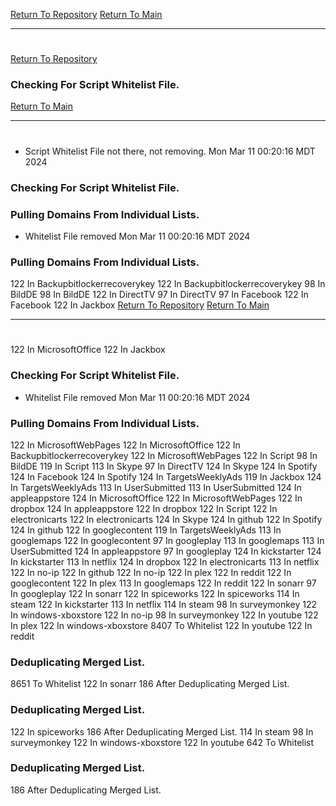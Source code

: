 [Return To Repository](https://github.com/DigitalWarrior/piholeparser/)
[Return To Main](https://github.com/DigitalWarrior/piholeparser/blob/master/RecentRunLogs/Mainlog.md)
____________________________________
# 
[Return To Repository](https://github.com/DigitalWarrior/piholeparser/)
### Checking For Script Whitelist File.
[Return To Main](https://github.com/DigitalWarrior/piholeparser/blob/master/RecentRunLogs/Mainlog.md)
____________________________________
# 
* Script Whitelist File not there, not removing. Mon Mar 11 00:20:16 MDT 2024
### Checking For Script Whitelist File.
### Pulling Domains From Individual Lists.
* Whitelist File removed Mon Mar 11 00:20:16 MDT 2024
### Pulling Domains From Individual Lists.
122 In Backupbitlockerrecoverykey
122 In Backupbitlockerrecoverykey
98 In BildDE
98 In BildDE
122 In DirectTV
97 In DirectTV
97 In Facebook
122 In Facebook
122 In Jackbox
[Return To Repository](https://github.com/DigitalWarrior/piholeparser/)
[Return To Main](https://github.com/DigitalWarrior/piholeparser/blob/master/RecentRunLogs/Mainlog.md)
____________________________________
# 
122 In MicrosoftOffice
122 In Jackbox
### Checking For Script Whitelist File.
* Whitelist File removed Mon Mar 11 00:20:16 MDT 2024
### Pulling Domains From Individual Lists.
122 In MicrosoftWebPages
122 In MicrosoftOffice
122 In Backupbitlockerrecoverykey
122 In MicrosoftWebPages
122 In Script
98 In BildDE
119 In Script
113 In Skype
97 In DirectTV
124 In Skype
124 In Spotify
124 In Facebook
124 In Spotify
124 In TargetsWeeklyAds
119 In Jackbox
124 In TargetsWeeklyAds
113 In UserSubmitted
113 In UserSubmitted
124 In appleappstore
124 In MicrosoftOffice
122 In MicrosoftWebPages
122 In dropbox
124 In appleappstore
122 In dropbox
122 In Script
122 In electronicarts
122 In electronicarts
124 In Skype
124 In github
122 In Spotify
124 In github
122 In googlecontent
119 In TargetsWeeklyAds
113 In googlemaps
122 In googlecontent
97 In googleplay
113 In googlemaps
113 In UserSubmitted
124 In appleappstore
97 In googleplay
124 In kickstarter
124 In kickstarter
113 In netflix
124 In dropbox
122 In electronicarts
113 In netflix
122 In no-ip
122 In github
122 In no-ip
122 In plex
122 In reddit
122 In googlecontent
122 In plex
113 In googlemaps
122 In reddit
122 In sonarr
97 In googleplay
122 In sonarr
122 In spiceworks
122 In spiceworks
114 In steam
122 In kickstarter
113 In netflix
114 In steam
98 In surveymonkey
122 In windows-xboxstore
122 In no-ip
98 In surveymonkey
122 In youtube
122 In plex
122 In windows-xboxstore
8407 To Whitelist
122 In youtube
122 In reddit
### Deduplicating Merged List.
8651 To Whitelist
122 In sonarr
186 After Deduplicating Merged List.
### Deduplicating Merged List.
122 In spiceworks
186 After Deduplicating Merged List.
114 In steam
98 In surveymonkey
122 In windows-xboxstore
122 In youtube
642 To Whitelist
### Deduplicating Merged List.
186 After Deduplicating Merged List.
